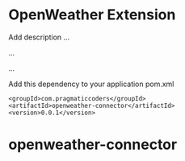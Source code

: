 # OpenWeather Extension

Add description ...


...


...


Add this dependency to your application pom.xml

```
<groupId>com.pragmaticcoders</groupId>
<artifactId>openweather-connector</artifactId>
<version>0.0.1</version>
```
# openweather-connector
